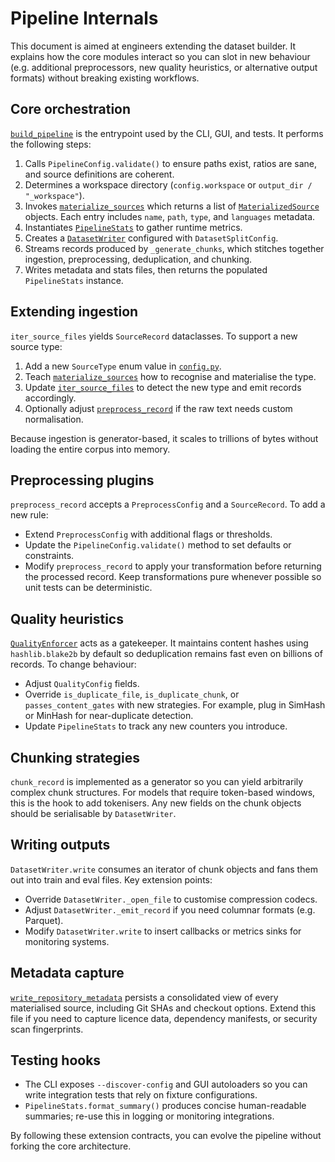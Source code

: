 # Pipeline Internals

This document is aimed at engineers extending the dataset builder. It explains how the core
modules interact so you can slot in new behaviour (e.g. additional preprocessors, new
quality heuristics, or alternative output formats) without breaking existing workflows.

## Core orchestration

[`build_pipeline`](../src/art_dataset_maker/pipeline.py) is the entrypoint used by the CLI,
GUI, and tests. It performs the following steps:

1. Calls `PipelineConfig.validate()` to ensure paths exist, ratios are sane, and source
   definitions are coherent.
2. Determines a workspace directory (`config.workspace` or `output_dir / "_workspace"`).
3. Invokes [`materialize_sources`](../src/art_dataset_maker/scraping.py) which returns a list
   of [`MaterializedSource`](../src/art_dataset_maker/scraping.py#L18) objects. Each entry
   includes `name`, `path`, `type`, and `languages` metadata.
4. Instantiates [`PipelineStats`](../src/art_dataset_maker/stats.py) to gather runtime
   metrics.
5. Creates a [`DatasetWriter`](../src/art_dataset_maker/writer.py) configured with
   `DatasetSplitConfig`.
6. Streams records produced by `_generate_chunks`, which stitches together ingestion,
   preprocessing, deduplication, and chunking.
7. Writes metadata and stats files, then returns the populated `PipelineStats` instance.

## Extending ingestion

`iter_source_files` yields `SourceRecord` dataclasses. To support a new source type:

1. Add a new `SourceType` enum value in [`config.py`](../src/art_dataset_maker/config.py).
2. Teach [`materialize_sources`](../src/art_dataset_maker/scraping.py) how to recognise and
   materialise the type.
3. Update [`iter_source_files`](../src/art_dataset_maker/ingestion.py) to detect the new type
   and emit records accordingly.
4. Optionally adjust [`preprocess_record`](../src/art_dataset_maker/preprocess.py) if the raw
   text needs custom normalisation.

Because ingestion is generator-based, it scales to trillions of bytes without loading the
entire corpus into memory.

## Preprocessing plugins

`preprocess_record` accepts a `PreprocessConfig` and a `SourceRecord`. To add a new rule:

- Extend `PreprocessConfig` with additional flags or thresholds.
- Update the `PipelineConfig.validate()` method to set defaults or constraints.
- Modify `preprocess_record` to apply your transformation before returning the processed
  record. Keep transformations pure whenever possible so unit tests can be deterministic.

## Quality heuristics

[`QualityEnforcer`](../src/art_dataset_maker/quality.py) acts as a gatekeeper. It maintains
content hashes using `hashlib.blake2b` by default so deduplication remains fast even on
billions of records. To change behaviour:

- Adjust `QualityConfig` fields.
- Override `is_duplicate_file`, `is_duplicate_chunk`, or `passes_content_gates` with new
  strategies. For example, plug in SimHash or MinHash for near-duplicate detection.
- Update `PipelineStats` to track any new counters you introduce.

## Chunking strategies

`chunk_record` is implemented as a generator so you can yield arbitrarily complex chunk
structures. For models that require token-based windows, this is the hook to add tokenisers.
Any new fields on the chunk objects should be serialisable by `DatasetWriter`.

## Writing outputs

`DatasetWriter.write` consumes an iterator of chunk objects and fans them out into train and
eval files. Key extension points:

- Override `DatasetWriter._open_file` to customise compression codecs.
- Adjust `DatasetWriter._emit_record` if you need columnar formats (e.g. Parquet).
- Modify `DatasetWriter.write` to insert callbacks or metrics sinks for monitoring systems.

## Metadata capture

[`write_repository_metadata`](../src/art_dataset_maker/metadata.py) persists a consolidated
view of every materialised source, including Git SHAs and checkout options. Extend this file
if you need to capture licence data, dependency manifests, or security scan fingerprints.

## Testing hooks

- The CLI exposes `--discover-config` and GUI autoloaders so you can write integration tests
  that rely on fixture configurations.
- `PipelineStats.format_summary()` produces concise human-readable summaries; re-use this in
  logging or monitoring integrations.

By following these extension contracts, you can evolve the pipeline without forking the core
architecture.

